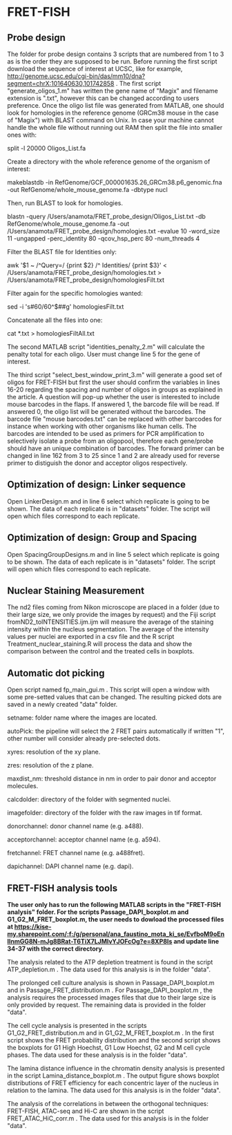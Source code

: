 # FRET-FISH

## Probe design

The folder for probe design contains 3 scripts that are numbered from 1 to 3 as is the order they are supposed to be run. Before running the first script download the sequence of interest at UCSC, like for example, http://genome.ucsc.edu/cgi-bin/das/mm10/dna?segment=chrX:101640630,101742858 . The first script "generate_oligos_1.m" has written the gene name of "Magix" and filename extension is ".txt", however this can be changed according to users preference. Once the oligo list file was generated from MATLAB, one should look for homologies in the reference genome (GRCm38 mouse in the case of "Magix") with BLAST command on Unix. In case your machine cannot handle the whole file without running out RAM then split the file into smaller ones with:

split -l 20000 Oligos_List.fa

Create a directory with the whole reference genome of the organism of interest:

makeblastdb -in RefGenome/GCF_000001635.26_GRCm38.p6_genomic.fna -out RefGenome/whole_mouse_genome.fa -dbtype nucl

Then, run BLAST to look for homologies.

blastn -query /Users/anamota/FRET_probe_design/Oligos_List.txt -db RefGenome/whole_mouse_genome.fa -out /Users/anamota/FRET_probe_design/homologies.txt -evalue 10 -word_size 11 -ungapped -perc_identity 80 -qcov_hsp_perc 80 -num_threads 4

Filter the BLAST file for Identities only:

awk '$1 ~ /^Query=/ {print $2} /^ Identities/ {print $3}' < /Users/anamota/FRET_probe_design/homologies.txt > /Users/anamota/FRET_probe_design/homologiesFilt.txt

Filter again for the specific homologies wanted:

sed -i 's#60/60^$##g' homologiesFilt.txt

Concatenate all the files into one:

cat *.txt > homologiesFiltAll.txt

The second MATLAB script "identities_penalty_2.m" will calculate the penalty total for each oligo. User must change line 5 for the gene of interest.

The third script "select_best_window_print_3.m" will generate a good set of oligos for FRET-FISH but first the user should confirm the variables in lines 16-20 regarding the spacing and number of oligos in groups as explained in the article. A question will pop-up whether the user is interested to include mouse barcodes in the flaps. If answered 1, the barcode file will be read. If answered 0, the oligo list will be generated without the barcodes. The barcode file "mouse barcodes.txt" can be replaced with other barcodes for instance when working with other organisms like human cells. The barcodes are intended to be used as primers for PCR amplification to selectively isolate a probe from an oligopool, therefore each gene/probe should have an unique combination of barcodes. The forward primer can be changed in line 162 from 3 to 25 since 1 and 2 are already used for reverse primer to distiguish the donor and acceptor oligos respectively.


## Optimization of design: Linker sequence

Open LinkerDesign.m and in line 6 select which replicate is going to be shown. The data of each replicate is in "datasets" folder. The script will open which files correspond to each replicate.

## Optimization of design: Group and Spacing

Open SpacingGroupDesigns.m and in line 5 select which replicate is going to be shown. The data of each replicate is in "datasets" folder. The script will open which files correspond to each replicate.

## Nuclear Staining Measurement

The nd2 files coming from Nikon microscope are placed in a folder (due to their large size, we only provide the images by request) and the Fiji script fromND2_toINTENSITIES.ijm.ijm will measure the average of the staining intensity within the nucleus segmentation. The average of the intensity values per nuclei are exported in a csv file and the R script Treatment_nuclear_staining.R will process the data and show the comparison between the control and the treated cells in boxplots.

## Automatic dot picking

Open script named fp_main_gui.m . This script will open a window with some pre-setted values that can be changed. The resulting picked dots are saved in a newly created "data" folder.

setname: folder name where the images are located.

autoPick: the pipeline will select the 2 FRET pairs automatically if written "1", other number will consider already pre-selected dots.

xyres: resolution of the xy plane.

zres: resolution of the z plane.

maxdist_nm: threshold distance in nm in order to pair donor and acceptor molecules.

calcdolder: directory of the folder with segmented nuclei.

imagefolder: directory of the folder with the raw images in tif format.

donorchannel: donor channel name (e.g. a488).

acceptorchannel: acceptor channel name (e.g. a594).

fretchannel: FRET channel name (e.g. a488fret).

dapichannel: DAPI channel name (e.g. dapi).

## FRET-FISH analysis tools

**The user only has to run the following MATLAB scripts in the "FRET-FISH analysis" folder. For the scripts Passage_DAPI_boxplot.m and G1_G2_M_FRET_boxplot.m, the user needs to dowload the processed files at https://kise-my.sharepoint.com/:f:/g/personal/ana_faustino_mota_ki_se/EvfboM9oEnlInmGG8N-mJg8BRat-T6TiX7LJMlvYJOFcOg?e=8XP8Is and update line 34-37 with the correct directory.**

The analysis related to the ATP depletion treatment is found in the script ATP_depletion.m . The data used for this analysis is in the folder "data".

The prolonged cell culture analysis is shown in Passage_DAPI_boxplot.m and in Passage_FRET_distribution.m . For Passage_DAPI_boxplot.m , the analysis requires the processed images files that due to their large size is only provided by request. The remaining data is provided in the folder "data".

The cell cycle analysis is presented in the scripts G1_G2_FRET_distribution.m and in G1_G2_M_FRET_boxplot.m . In the first script shows the FRET probability distribution and the second script shows the boxplots for G1 High Hoechst, G1 Low Hoechst, G2 and M cell cycle phases. The data used for these analysis is in the folder "data".

The lamina distance influence in the chromatin density analysis is presented in the script Lamina_distance_boxplot.m . The output figure shows boxplot distributions of FRET efficiency for each concentric layer of the nucleus in relation to the lamina. The data used for this analysis is in the folder "data".

The analysis of the correlations in between the orthogonal techniques: FRET-FISH, ATAC-seq and Hi-C are shown in the script FRET_ATAC_HiC_corr.m . The data used for this analysis is in the folder "data".
